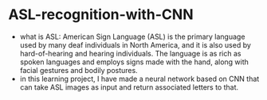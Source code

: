 # ASL-recognition-with-CNN
- what is ASL: American Sign Language (ASL) is the primary language used by many deaf individuals in North America, and it is also used by hard-of-hearing and hearing individuals. The language is as rich as spoken languages and employs signs made with the hand, along with facial gestures and bodily postures.
- in this learning project, I have made a neural network based on CNN that can take ASL images as input and return associated letters to that.
